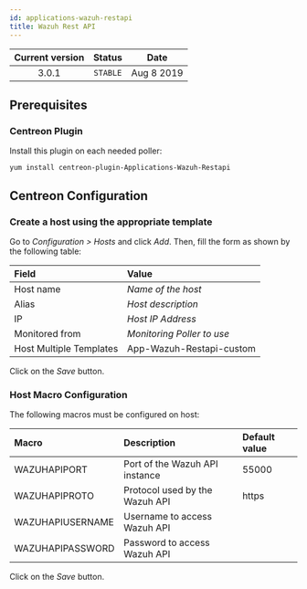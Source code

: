 ```yaml
---
id: applications-wazuh-restapi
title: Wazuh Rest API
---
```


| Current version | Status | Date |
| :-: | :-: | :-: |
| 3.0.1 | `STABLE` | Aug  8 2019 |

## Prerequisites

### Centreon Plugin

Install this plugin on each needed poller:

``` shell
yum install centreon-plugin-Applications-Wazuh-Restapi
```

## Centreon Configuration

### Create a host using the appropriate template

Go to *Configuration \> Hosts* and click *Add*. Then, fill the form as shown by
the following table:

| Field                   | Value                      |
| :---------------------- | :------------------------- |
| Host name               | *Name of the host*         |
| Alias                   | *Host description*         |
| IP                      | *Host IP Address*          |
| Monitored from          | *Monitoring Poller to use* |
| Host Multiple Templates | App-Wazuh-Restapi-custom   |

Click on the *Save* button.

### Host Macro Configuration

The following macros must be configured on host:

| Macro            | Description                    | Default value |
| :--------------- | :----------------------------- | :------------ |
| WAZUHAPIPORT     | Port of the Wazuh API instance | 55000         |
| WAZUHAPIPROTO    | Protocol used by the Wazuh API | https         |
| WAZUHAPIUSERNAME | Username to access Wazuh API   |               |
| WAZUHAPIPASSWORD | Password to access Wazuh API   |               |

Click on the *Save* button.

